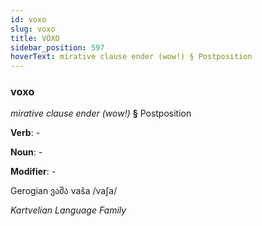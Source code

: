 ```yaml
---
id: voxo
slug: voxo
title: VOXO
sidebar_position: 597
hoverText: mirative clause ender (wow!) § Postposition
---
```


### voxo

*mirative clause ender (wow!)* **§** Postposition

**Verb**: -

**Noun**: -

**Modifier**: -

Gerogian ვაშა vaša /vaʃa/

*Kartvelian Language Family*